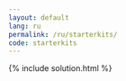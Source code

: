 ```yaml
---
layout: default
lang: ru
permalink: /ru/starterkits/
code: starterkits
---
```

{% include solution.html %}
